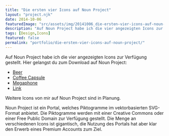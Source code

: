 ```yaml
---
title: "Die ersten vier Icons auf Noun Project"
layout: "project.njk"
date: 2014-10-06
featuredImage: "src/assets/img/20141006_die-ersten-vier-icons-auf-noun-project_0.png"
description: "Auf Noun Project habe ich die vier angezeigten Icons zur Verfügung gestellt."
tags: [Design,Icons]
featured: false
permalink: "portfolio/die-ersten-vier-icons-auf-noun-project/"
---
```


Auf Noun Project habe ich die vier angezeigten Icons zur Verfügung gestellt. Hier gelangst du zum Download auf Noun Project:

- [Beer](http://thenounproject.com/term/beer/53973/)
- [Coffee Capsule](http://thenounproject.com/term/coffee-capsule/17251/)
- [Megaphone](http://thenounproject.com/term/megaphone/17250/)
- [Link](http://thenounproject.com/term/link/17247/)

Weitere Icons von mir auf Noun Project sind in Planung.

Noun Project ist ein Portal, welches Piktogramme im vektorbasierten SVG-Format anbietet. Die Piktogramme werden mit einer Creative Commons oder einer Free Public Domain zur Verfügung gestellt. Die Menge an verschiedenen Icons ist gigantisch, die Nutzung des Portals hat aber klar den Erwerb eines Premium Accounts zum Ziel.

